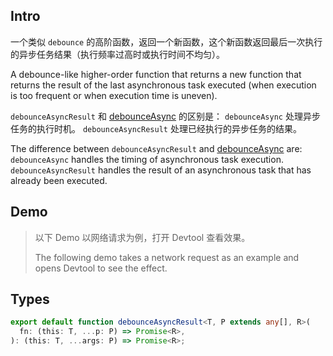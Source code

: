 ## Intro

一个类似 `debounce` 的高阶函数，返回一个新函数，这个新函数返回最后一次执行的异步任务结果（执行频率过高时或执行时间不均匀）。

A debounce-like higher-order function that returns a new function that returns the result of the last asynchronous task executed (when execution is too frequent or when execution time is uneven).

`debounceAsyncResult` 和 [debounceAsync](../debounceAsync/readme.md) 的区别是： `debounceAsync` 处理异步任务的执行时机。 `debounceAsyncResult` 处理已经执行的异步任务的结果。

The difference between `debounceAsyncResult` and [debounceAsync](../debounceAsync/readme.md) are: `debounceAsync` handles the timing of asynchronous task execution. `debounceAsyncResult` handles the result of an asynchronous task that has already been executed.

## Demo

> 以下 Demo 以网络请求为例，打开 Devtool 查看效果。
>
> The following demo takes a network request as an example and opens Devtool to see the effect.

<demo src="./demo.vue" />

## Types

```ts
export default function debounceAsyncResult<T, P extends any[], R>(
  fn: (this: T, ...p: P) => Promise<R>,
): (this: T, ...args: P) => Promise<R>;
```
